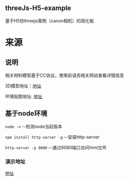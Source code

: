 ## threeJs-H5-example
基于H5仿threejs案例（canon相机）的简化板

# 来源

## 说明
  
相关材料模型基于CC协议，使用前请去相关网站查看详情信息
  
3D模型地址：[地址](https://sketchfab.com/3d-models/harley-davidson-police-79dc00298bf449d7bcfdf6eb32bd15ac)

环境贴图地址: [地址](https://polyhaven.com/zh/a/shanghai_bund)

## 基于node环境

`node -v` --检测node当前版本

`npm install http-server -g` --安装http-server

`http-server -p 8080` --通过8080端口访问html文件

### 演示地址
[地址](http://47.109.193.125)
